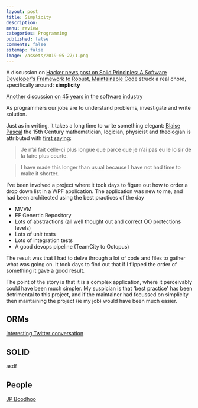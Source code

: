 ```yaml
---
layout: post
title: Simplicity 
description: 
menu: review
categories: Programming 
published: false 
comments: false
sitemap: false
image: /assets/2019-05-27/1.png
---
```


A discussion on 
[Hacker news post on Solid Principles: A Software Developer's Framework to Robust, Maintainable Code](https://news.ycombinator.com/item?id=19955467) struck a real chord, specifically around: **simplicity**

[Another discussion on 45 years in the software industry](https://news.ycombinator.com/item?id=25658216)

As programmers our jobs are to understand problems, investigate and write solution. 

Just as in writing, it takes a long time to write something elegant:  [Blaise Pascal](https://en.wikiquote.org/wiki/Blaise_Pascal) the 15th Century mathematician, logician, physicist and theologian is attributed with [first saying](https://quoteinvestigator.com/2012/04/28/shorter-letter/):

> Je n’ai fait celle-ci plus longue que parce que je n’ai pas eu le loisir de la faire plus courte.

> I have made this longer than usual because I have not had time to make it shorter.




I've been involved a project where it took days to figure out how to order a drop down list in a WPF application. The application was new to me, and had been architected using the best practices of the day

- MVVM
- EF Genertic Repository
- Lots of abstractions (all well thought out and correct OO protections levels) 
- Lots of unit tests
- Lots of integration tests
- A good devops pipeline (TeamCity to Octopus)

The result was that I had to delve through a lot of code and files to gather what was going on. It took days to find out that if I flipped the order of something it gave a good result.  

The point of the story is that it is a complex application, where it perceivably could have been much simpler. My suspician is that 'best practice' has been detrimental to this project, and if the maintainer had focussed on simplicity then maintaining the project (ie my job) would have been much easier.  

## ORMs
[Interesting Twitter conversation](https://twitter.com/mikehadlow/status/1129353584854949889)

## SOLID
asdf

## People
[JP Boodhoo](https://twitter.com/jpboodhoo?lang=en)






